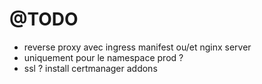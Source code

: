 # @TODO

- reverse proxy avec ingress manifest ou/et nginx server
- uniquement pour le namespace prod ?
- ssl ? install certmanager addons

